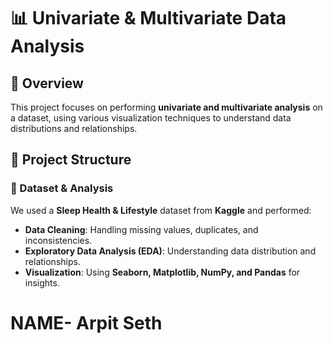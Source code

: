 # 📊 Univariate & Multivariate Data Analysis

## 📌 Overview
This project focuses on performing **univariate and multivariate analysis** on a dataset, using various visualization techniques to understand data distributions and relationships.

## 📂 Project Structure

### 📌 Dataset & Analysis
We used a **Sleep Health & Lifestyle** dataset from **Kaggle** and performed:
- **Data Cleaning**: Handling missing values, duplicates, and inconsistencies.
- **Exploratory Data Analysis (EDA)**: Understanding data distribution and relationships.
- **Visualization**: Using **Seaborn, Matplotlib, NumPy, and Pandas** for insights.


# NAME- Arpit Seth

